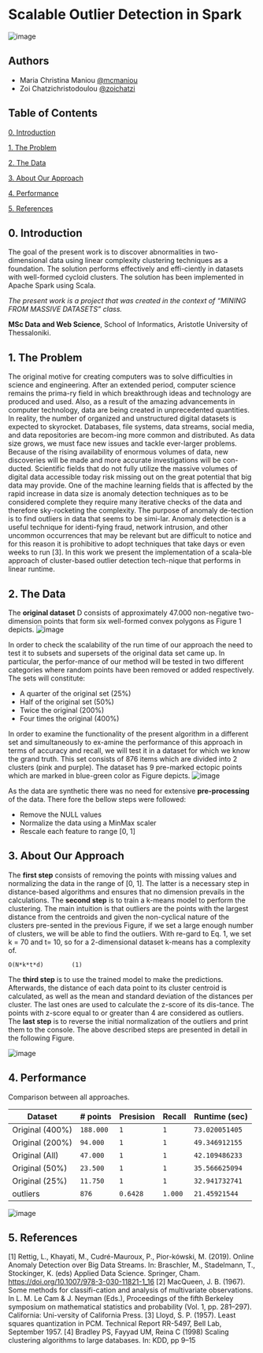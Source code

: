 # Scalable Outlier Detection in Spark

![image](https://user-images.githubusercontent.com/94535853/173430719-f8c3b4bc-b093-473a-b3ba-43b61f448eb3.png)

## Authors

- Maria Christina Maniou [@mcmaniou](https://github.com/mcmaniou)
- Zoi Chatzichristodoulou [@zoichatzi](https://github.com/zoichatzi)

## Table of Contents

[0. Introduction](https://github.com/zoichatzi/linearScalableOutlierDetect#0-introduction)

[1. The Problem](https://github.com/zoichatzi/linearScalableOutlierDetect#1-the-problem)

[2. The Data](https://github.com/zoichatzi/linearScalableOutlierDetect#2-the-data)

[3. About Our Approach](https://github.com/zoichatzi/linearScalableOutlierDetect#3-about-our-approach)

[4. Performance](https://github.com/zoichatzi/linearScalableOutlierDetect#4-performance)

[5. References](https://github.com/zoichatzi/linearScalableOutlierDetect#5-references)


## 0. Introduction

The goal of the present work is to discover abnormalities in two-dimensional data using linear complexity clustering techniques as a foundation. The solution performs effectively and effi-ciently in datasets with well-formed cycloid clusters. The solution has been implemented in Apache Spark using Scala.

*The present work is a project that was created in the context of “MINING FROM MASSIVE DATASETS” class.*

**MSc Data and Web Science**, School of Informatics, Aristotle University of Thessaloniki.



## 1. The Problem

The original motive for creating computers was to solve difficulties in science and engineering. After an extended period, computer science remains the prima-ry field in which breakthrough ideas and technology are produced and used. Also, as a result of the amazing advancements in computer technology, data are being created in unprecedented quantities. In reality, the number of organized and unstructured digital datasets is expected to skyrocket. Databases, file systems, data streams, social media, and data repositories are becom-ing more common and distributed.
As data size grows, we must face new issues and tackle ever-larger problems. Because of the rising availability of enormous volumes of data, new discoveries will be made and more accurate investigations will be con-ducted. Scientific fields that do not fully utilize the massive volumes of digital data accessible today risk missing out on the great potential that big data may provide. 
One of the machine learning fields that is affected by the rapid increase in data size is anomaly detection techniques as to be considered complete they require many iterative checks of the data and therefore sky-rocketing the complexity. The purpose of anomaly de-tection is to find outliers in data that seems to be simi-lar. Anomaly detection is a useful technique for identi-fying fraud, network intrusion, and other uncommon occurrences that may be relevant but are difficult to notice and for this reason it is prohibitive to adopt techniques that take days or even weeks to run [3]. 
In this work we present the implementation of a scala-ble approach of cluster-based outlier detection tech-nique that performs in linear runtime.

## 2. The Data

The **original dataset** D consists of approximately 47.000 non-negative two-dimension points that form six well-formed convex polygons as Figure 1 depicts.
![image](https://user-images.githubusercontent.com/94535853/173532966-edc95b0c-1e1f-426b-b456-d13f89a66362.png)

In order to check the scalability of the run time of our approach the need to test it to subsets and supersets of the original data set came up. In particular, the perfor-mance of our method will be tested in two different categories where random points have been removed or added respectively. The sets will constitute:
-	A quarter of the original set (25%)
-	Half of the original set (50%)
-	Twice the original (200%)
-	Four times the original (400%)

In order to examine the functionality of the present algorithm in a different set and simultaneously to ex-amine the performance of this approach in terms of accuracy and recall, we will test it in a dataset for which we know the grand truth. This set consists of 876 items which are divided into 2 clusters (pink and purple). The dataset has 9 pre-marked ectopic points which are marked in blue-green color as Figure depicts.
![image](https://user-images.githubusercontent.com/94535853/173533234-0a520aa9-5ede-4c68-b833-4f77a25e94d9.png)

As the data are synthetic there was no need for extensive **pre-processing** of the data. There fore the bellow steps were followed:
-	Remove the NULL values
-	Normalize the data using a MinMax scaler
-	Rescale each feature to range [0, 1]


## 3. About Our Approach

The **first step** consists of removing the points with missing values and normalizing the data in the range of [0, 1]. The latter is a necessary step in distance-based algorithms and ensures that no dimension prevails in the calculations.
The **second step** is to train a k-means model to perform the clustering. The main intuition is that outliers are the points with the largest distance from the centroids and given the non-cyclical nature of the clusters pre-sented in the previous Figure, if we set a large enough number of clusters, we will be able to find the outliers. With re-gard to Eq. 1, we set k = 70 and t= 10, so for a 2-dimensional dataset k-means has a complexity of.

`O(N*k*t*d)        (1)`

The **third step** is to use the trained model to make the predictions. Afterwards, the distance of each data point to its cluster centroid is calculated, as well as the mean and standard deviation of the distances per cluster. The last ones are used to calculate the z-score of its dis-tance. The points with z-score equal to or greater than 4 are considered as outliers. The **last step** is to reverse the initial normalization of the outliers and print them to the console. The above described steps are presented in detail in the following Figure.

![image](https://user-images.githubusercontent.com/94535853/173533701-b103f1c6-41b4-46ab-a429-381b9c9d0050.png)


## 4. Performance

Comparison between all approaches.

| Dataset	                | # points | Presision     | Recall        | Runtime (sec) |
| ----------------------- | -------- |---------------|---------------|-------------- |
| Original (400%)         | `188.000`| `1`           | `1`           |`73.020051405` |
| Original (200%)         | `94.000` | `1`           | `1`           |`49.346912155` |
| Original (All)          | `47.000` | `1`           | `1`           |`42.109486233` |
| Original (50%)          | `23.500` | `1`           | `1`           |`35.566625094` |
| Original (25%)          | `11.750` | `1`           | `1`           |`32.941732741` |
| outliers                | `876`    | `0.6428`      | `1.000`       |`21.45921544`  |


![image](https://user-images.githubusercontent.com/94535853/173534364-7bbf3bec-b7ab-41d9-bd6e-b355731bbb09.png)


## 5. References

[1] Rettig, L., Khayati, M., Cudré-Mauroux, P., Pior-kówski, M. (2019). Online Anomaly Detection over Big Data Streams. In: Braschler, M., Stadelmann, T., Stockinger, K. (eds) Applied Data Science. Springer, Cham. https://doi.org/10.1007/978-3-030-11821-1_16
[2] MacQueen, J. B. (1967). Some methods for classifi-cation and analysis of multivariate observations. In L. M. Le Cam & J. Neyman (Eds.), Proceedings of the fifth Berkeley symposium on mathematical statistics and probability (Vol. 1, pp. 281–297). California: Uni-versity of California Press.
[3] Lloyd, S. P. (1957). Least squares quantization in PCM. Technical Report RR-5497, Bell Lab, September 1957.
[4] Bradley PS, Fayyad UM, Reina C (1998) Scaling clustering algorithms to large databases. In: KDD, pp 9–15



